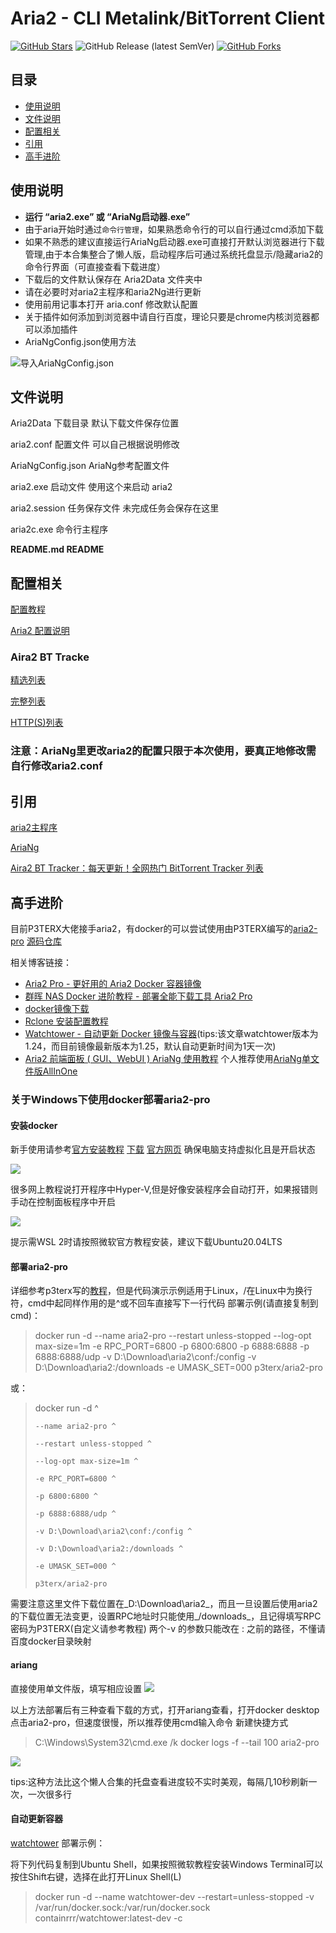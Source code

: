# Aria2 - CLI Metalink/BitTorrent Client

[![GitHub Stars](https://img.shields.io/github/stars/sjh0020/aria2?style=flat&logo=appveyor)](https://github.com/sjh0020/aria2/stargazers)
![GitHub Release (latest SemVer)](https://img.shields.io/github/v/release/sjh0020/aria2?style=flat&logo=appveyor)
[![GitHub Forks](https://img.shields.io/github/forks/sjh0020/aria2?style=flat&logo=appveyor)](https://github.com/sjh0020/aria2/forkgazers)

## 目录

<!-- TOC depthFrom:2 -->

- [使用说明](#使用说明)
- [文件说明](#文件说明)
- [配置相关](#配置相关)
- [引用](#引用)
- [高手进阶](#高手进阶)

<!-- /TOC -->


## 使用说明

- **运行 “aria2.exe” 或 “AriaNg启动器.exe”**
- 由于aria开始时通过`命令行管理`，如果熟悉命令行的可以自行通过cmd添加下载
- 如果不熟悉的建议直接运行AriaNg启动器.exe可直接打开默认浏览器进行下载管理,由于本合集整合了懒人版，启动程序后可通过系统托盘显示/隐藏aria2的命令行界面（可直接查看下载进度）
- 下载后的文件默认保存在 Aria2Data 文件夹中
- 请在必要时对aria2主程序和aria2Ng进行更新
- 使用前用记事本打开 aria.conf 修改默认配置
- 关于插件如何添加到浏览器中请自行百度，理论只要是chrome内核浏览器都可以添加插件
- AriaNgConfig.json使用方法

![导入AriaNgConfig.json](docs/img/inputAriaNgConfig.json.png)

## 文件说明

Aria2Data      下载目录 默认下载文件保存位置

aria2.conf     配置文件 可以自己根据说明修改

AriaNgConfig.json  AriaNg参考配置文件

aria2.exe      启动文件 使用这个来启动 aria2

aria2.session  任务保存文件 未完成任务会保存在这里

aria2c.exe     命令行主程序

**README.md      README**

## 配置相关

[配置教程](https://zhuanlan.zhihu.com/p/37021947)

[Aria2 配置说明](http://aria2c.com/usage.html)

### Aira2 BT Tracke      

[精选列表](https://trackerslist.com/best_aria2.txt)

[完整列表](https://trackerslist.com/all_aria2.txt)

[HTTP(S)列表](https://trackerslist.com/http_aria2.txt)

### 注意：AriaNg里更改aria2的配置只限于本次使用，要真正地修改需自行修改aria2.conf

## 引用

[aria2主程序](https://github.com/aria2/aria2)

[AriaNg](https://github.com/mayswind/AriaNg/)

[Aira2 BT Tracker：每天更新！全网热门 BitTorrent Tracker 列表](https://trackerslist.com/#/zh) 


## 高手进阶

目前P3TERX大佬接手aria2，有docker的可以尝试使用由P3TERX编写的[aria2-pro](https://p3terx.com/archives/docker-aria2-pro.html)     [源码仓库](https://github.com/P3TERX/Aria2-Pro-Docker)

相关博客链接：
- [Aria2 Pro - 更好用的 Aria2 Docker 容器镜像](https://p3terx.com/archives/docker-aria2-pro.html)
- [群晖 NAS Docker 进阶教程 - 部署全能下载工具 Aria2 Pro](https://p3terx.com/archives/synology-nas-docker-advanced-tutorial-deploy-aria2-pro.html)
- [docker镜像下载](https://hub.docker.com/r/p3terx/aria2-pro)
- [Rclone 安装配置教程](https://p3terx.com/archives/rclone-installation-and-configuration-tutorial.html)
- [Watchtower - 自动更新 Docker 镜像与容器](https://p3terx.com/archives/docker-watchtower.html)(tips:该文章watchtower版本为1.24，而目前镜像最新版本为1.25，默认自动更新时间为1天一次)
- [Aria2 前端面板 ( GUI、WebUI ) AriaNg 使用教程](https://p3terx.com/archives/aria2-frontend-ariang-tutorial.html)  个人推荐使用[AriaNg单文件版AllInOne](https://github.com/mayswind/AriaNg/releases/latest)

### 关于Windows下使用docker部署aria2-pro
#### 安装docker
新手使用请参考[官方安装教程](https://docs.docker.com/desktop/windows/install/)
[下载](https://desktop.docker.com/win/stable/amd64/Docker%20Desktop%20Installer.exe)
[官方网页](https://hub.docker.com/)
确保电脑支持虚拟化且是开启状态

![](docs/img/虚拟化.png)

很多网上教程说打开程序中Hyper-V,但是好像安装程序会自动打开，如果报错则手动在控制面板程序中开启

![](docs/img/hyper.png)

提示需WSL 2时请按照微软官方教程安装，建议下载Ubuntu20.04LTS
#### 部署aria2-pro
详细参考p3terx写的[教程](https://p3terx.com/archives/docker-aria2-pro.html)，但是代码演示示例适用于Linux，/在Linux中为换行符，cmd中起同样作用的是^或不回车直接写下一行代码
部署示例(请直接复制到cmd)：

> docker run -d --name aria2-pro --restart unless-stopped --log-opt max-size=1m -e RPC_PORT=6800 -p 6800:6800 -p 6888:6888 -p 6888:6888/udp -v D:\Download\aria2\conf:/config -v D:\Download\aria2:/downloads -e UMASK_SET=000 p3terx/aria2-pro

或：
>docker run -d ^
>    
>     --name aria2-pro ^
>      
>     --restart unless-stopped ^
>      
>     --log-opt max-size=1m ^
>      
>     -e RPC_PORT=6800 ^
>      
>     -p 6800:6800 ^
>      
>     -p 6888:6888/udp ^
>      
>     -v D:\Download\aria2\conf:/config ^
>      
>     -v D:\Download\aria2:/downloads ^
>      
>     -e UMASK_SET=000 ^
>      
>     p3terx/aria2-pro

需要注意这里文件下载位置在_D:\Download\aria2_，而且一旦设置后使用aria2的下载位置无法变更，设置RPC地址时只能使用_/downloads_，且记得填写RPC密码为P3TERX(自定义请参考教程)
两个-v 的参数只能改在 : 之前的路径，不懂请百度docker目录映射

#### ariang
直接使用单文件版，填写相应设置
![](docs/img/ariang.png)

以上方法部署后有三种查看下载的方式，打开ariang查看，打开docker desktop点击aria2-pro，但速度很慢，所以推荐使用cmd输入命令
新建快捷方式
> C:\Windows\System32\cmd.exe /k docker logs -f --tail 100 aria2-pro

![](docs/img/new.png)

tips:这种方法比这个懒人合集的托盘查看进度较不实时美观，每隔几10秒刷新一次，一次很多行

#### 自动更新容器
[watchtower](https://p3terx.com/archives/docker-watchtower.html)
部署示例：

将下列代码复制到Ubuntu Shell，如果按照微软教程安装Windows Terminal可以按住Shift右键，选择在此打开Linux Shell(L)
> docker run -d --name watchtower-dev --restart=unless-stopped -v /var/run/docker.sock:/var/run/docker.sock containrrr/watchtower:latest-dev -c
